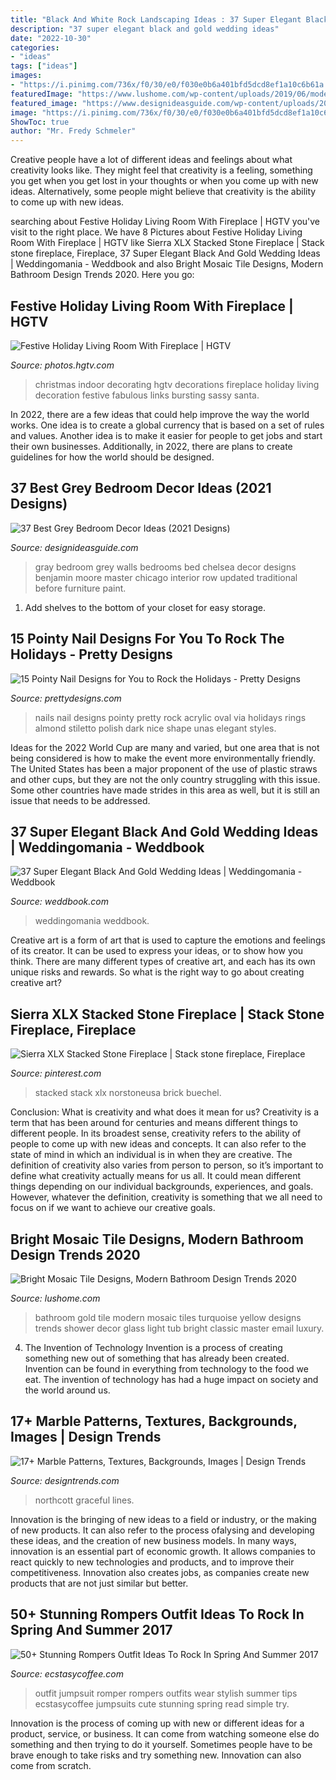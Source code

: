 ```yaml
---
title: "Black And White Rock Landscaping Ideas : 37 Super Elegant Black And Gold Wedding Ideas"
description: "37 super elegant black and gold wedding ideas"
date: "2022-10-30"
categories:
- "ideas"
tags: ["ideas"]
images:
- "https://i.pinimg.com/736x/f0/30/e0/f030e0b6a401bfd5dcd8ef1a10c6b61a.jpg"
featuredImage: "https://www.lushome.com/wp-content/uploads/2019/06/modern-bathroom-mosaic-tiles-18.jpg"
featured_image: "https://www.designideasguide.com/wp-content/uploads/2019/03/Grey-Bedroom-750x500.jpg"
image: "https://i.pinimg.com/736x/f0/30/e0/f030e0b6a401bfd5dcd8ef1a10c6b61a.jpg"
ShowToc: true
author: "Mr. Fredy Schmeler"
---
```



Creative people have a lot of different ideas and feelings about what creativity looks like. They might feel that creativity is a feeling, something you get when you get lost in your thoughts or when you come up with new ideas. Alternatively, some people might believe that creativity is the ability to come up with new ideas.

	

		
searching about Festive Holiday Living Room With Fireplace | HGTV you've visit to the right place. We have 8 Pictures about Festive Holiday Living Room With Fireplace | HGTV like Sierra XLX Stacked Stone Fireplace | Stack stone fireplace, Fireplace, 37 Super Elegant Black And Gold Wedding Ideas | Weddingomania - Weddbook and also Bright Mosaic Tile Designs, Modern Bathroom Design Trends 2020. Here you go:
		
    
## Festive Holiday Living Room With Fireplace | HGTV

<img loading=lazy src="https://hgtvhome.sndimg.com/content/dam/images/hgtv/fullset/2012/10/22/0/Original_Brian-Patrick-Flynn-Holiday-House-fireplace-room-vert_s3x4.jpg.rend.hgtvcom.966.1288.suffix/1400973564938.jpeg" onerror="this.onerror=null;this.src='https://tse3.mm.bing.net/th?id=OIP.1vbf_k5aSQb82L_sXD7hnAHaJ4&amp;pid=15.1';" alt="Festive Holiday Living Room With Fireplace | HGTV">

_Source: photos.hgtv.com_

>christmas indoor decorating hgtv decorations fireplace holiday living decoration festive fabulous links bursting sassy santa. 

	

In 2022, there are a few ideas that could help improve the way the world works. One idea is to create a global currency that is based on a set of rules and values. Another idea is to make it easier for people to get jobs and start their own businesses. Additionally, in 2022, there are plans to create guidelines for how the world should be designed.

    
## 37 Best Grey Bedroom Decor Ideas (2021 Designs)

<img loading=lazy src="https://www.designideasguide.com/wp-content/uploads/2019/03/Grey-Bedroom-750x500.jpg" onerror="this.onerror=null;this.src='https://tse1.mm.bing.net/th?id=OIP.xcXQ6hPAeFSK0m7DG1EMUAHaE8&amp;pid=15.1';" alt="37 Best Grey Bedroom Decor Ideas (2021 Designs)">

_Source: designideasguide.com_

>gray bedroom grey walls bedrooms bed chelsea decor designs benjamin moore master chicago interior row updated traditional before furniture paint. 

	

1. Add shelves to the bottom of your closet for easy storage.

    
## 15 Pointy Nail Designs For You To Rock The Holidays - Pretty Designs

<img loading=lazy src="http://www.prettydesigns.com/wp-content/uploads/2014/04/Black-Nails4.jpg" onerror="this.onerror=null;this.src='https://tse1.mm.bing.net/th?id=OIP.57ojs2v1fRaftwknlg60kAHaJ3&amp;pid=15.1';" alt="15 Pointy Nail Designs for You to Rock the Holidays - Pretty Designs">

_Source: prettydesigns.com_

>nails nail designs pointy pretty rock acrylic oval via holidays rings almond stiletto polish dark nice shape unas elegant styles. 

	

Ideas for the 2022 World Cup are many and varied, but one area that is not being considered is how to make the event more environmentally friendly. The United States has been a major proponent of the use of plastic straws and other cups, but they are not the only country struggling with this issue. Some other countries have made strides in this area as well, but it is still an issue that needs to be addressed.

    
## 37 Super Elegant Black And Gold Wedding Ideas | Weddingomania - Weddbook

<img loading=lazy src="http://s3.weddbook.com/t1/2/1/8/2184763/37-super-elegant-black-and-gold-wedding-ideas-weddingomania.jpg" onerror="this.onerror=null;this.src='https://tse2.mm.bing.net/th?id=OIP.l_RHz9VGxlnkiBbblkM2YgHaLE&amp;pid=15.1';" alt="37 Super Elegant Black And Gold Wedding Ideas | Weddingomania - Weddbook">

_Source: weddbook.com_

>weddingomania weddbook. 

	

Creative art is a form of art that is used to capture the emotions and feelings of its creator. It can be used to express your ideas, or to show how you think. There are many different types of creative art, and each has its own unique risks and rewards. So what is the right way to go about creating creative art?

    
## Sierra XLX Stacked Stone Fireplace | Stack Stone Fireplace, Fireplace

<img loading=lazy src="https://i.pinimg.com/736x/f0/30/e0/f030e0b6a401bfd5dcd8ef1a10c6b61a.jpg" onerror="this.onerror=null;this.src='https://tse4.mm.bing.net/th?id=OIP.aSDXLK5VPdWJF_ohQKgpZwHaJ3&amp;pid=15.1';" alt="Sierra XLX Stacked Stone Fireplace | Stack stone fireplace, Fireplace">

_Source: pinterest.com_

>stacked stack xlx norstoneusa brick buechel. 

	

Conclusion: What is creativity and what does it mean for us?
Creativity is a term that has been around for centuries and means different things to different people. In its broadest sense, creativity refers to the ability of people to come up with new ideas and concepts. It can also refer to the state of mind in which an individual is in when they are creative. The definition of creativity also varies from person to person, so it’s important to define what creativity actually means for us all. It could mean different things depending on our individual backgrounds, experiences, and goals. However, whatever the definition, creativity is something that we all need to focus on if we want to achieve our creative goals.

    
## Bright Mosaic Tile Designs, Modern Bathroom Design Trends 2020

<img loading=lazy src="https://www.lushome.com/wp-content/uploads/2019/06/modern-bathroom-mosaic-tiles-18.jpg" onerror="this.onerror=null;this.src='https://tse2.mm.bing.net/th?id=OIP.Xq0p6vpfP5xyKnjMSeA2-AHaJR&amp;pid=15.1';" alt="Bright Mosaic Tile Designs, Modern Bathroom Design Trends 2020">

_Source: lushome.com_

>bathroom gold tile modern mosaic tiles turquoise yellow designs trends shower decor glass light tub bright classic master email luxury. 

	

4. The Invention of Technology
Invention is a process of creating something new out of something that has already been created. Invention can be found in everything from technology to the food we eat. The invention of technology has had a huge impact on society and the world around us.

    
## 17+ Marble Patterns, Textures, Backgrounds, Images | Design Trends

<img loading=lazy src="https://images.designtrends.com/wp-content/uploads/2016/03/04124502/Natural-Black-Marble-Pattern.jpg" onerror="this.onerror=null;this.src='https://tse1.mm.bing.net/th?id=OIP.FbzNCjIPL0ETP_xeIZ7e6gHaE6&amp;pid=15.1';" alt="17+ Marble Patterns, Textures, Backgrounds, Images | Design Trends">

_Source: designtrends.com_

>northcott graceful lines. 

	

Innovation is the bringing of new ideas to a field or industry, or the making of new products. It can also refer to the process ofalysing and developing these ideas, and the creation of new business models. In many ways, innovation is an essential part of economic growth. It allows companies to react quickly to new technologies and products, and to improve their competitiveness. Innovation also creates jobs, as companies create new products that are not just similar but better.

    
## 50+ Stunning Rompers Outfit Ideas To Rock In Spring And Summer 2017

<img loading=lazy src="https://i2.wp.com/www.ecstasycoffee.com/wp-content/uploads/2016/12/Romper-Outfit-Ideas22.jpg?resize=600%2C900" onerror="this.onerror=null;this.src='https://tse1.mm.bing.net/th?id=OIP.y_DFvmUFRZvchIjTOzmpCwHaLH&amp;pid=15.1';" alt="50+ Stunning Rompers Outfit Ideas To Rock In Spring And Summer 2017">

_Source: ecstasycoffee.com_

>outfit jumpsuit romper rompers outfits wear stylish summer tips ecstasycoffee jumpsuits cute stunning spring read simple try. 

	

Innovation is the process of coming up with new or different ideas for a product, service, or business. It can come from watching someone else do something and then trying to do it yourself. Sometimes people have to be brave enough to take risks and try something new. Innovation can also come from scratch.

